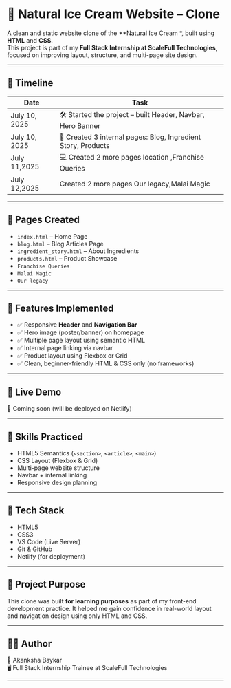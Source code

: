 # 🍦 Natural Ice Cream Website – Clone

A clean and static website clone of the **Natural Ice Cream *, built using **HTML** and **CSS**.  
This project is part of my **Full Stack Internship at ScaleFull Technologies**, focused on improving layout, structure, and multi-page site design.

---

## 📅 Timeline

| Date       | Task                                                                 |
|------------|----------------------------------------------------------------------|
| July 10, 2025 | 🛠️ Started the project – built Header, Navbar, Hero Banner        |
| July 10, 2025 | 📄 Created 3 internal pages: Blog, Ingredient Story, Products     |
| July 11,2025  | 💻 Created 2 more pages location ,Franchise Queries               |
| July 12,2025 |  Created 2 more pages Our legacy,Malai Magic                        |

---

## 📁 Pages Created

- `index.html` – Home Page  
- `blog.html` – Blog Articles Page  
- `ingredient_story.html` – About Ingredients  
- `products.html` – Product Showcase
- `Franchise Queries`
- `Malai Magic`
- `Our legacy`

---

## 🎨 Features Implemented

- ✅ Responsive **Header** and **Navigation Bar**
- ✅ Hero image (poster/banner) on homepage
- ✅ Multiple page layout using semantic HTML
- ✅ Internal page linking via navbar
- ✅ Product layout using Flexbox or Grid
- ✅ Clean, beginner-friendly HTML & CSS only (no frameworks)

---

## 🚀 Live Demo

🔗 Coming soon (will be deployed on Netlify)

---

## 🧠 Skills Practiced

- HTML5 Semantics (`<section>`, `<article>`, `<main>`)
- CSS Layout (Flexbox & Grid)
- Multi-page website structure
- Navbar + internal linking
- Responsive design planning

---

## 🔧 Tech Stack

- HTML5  
- CSS3  
- VS Code (Live Server)  
- Git & GitHub  
- Netlify (for deployment)

---

## 📌 Project Purpose

This clone was built **for learning purposes** as part of my front-end development practice. It helped me gain confidence in real-world layout and navigation design using only HTML and CSS.

---

## 🙋‍♀️ Author

👩 Akanksha Baykar  
🖥️ Full Stack Internship Trainee at ScaleFull Technologies

---

